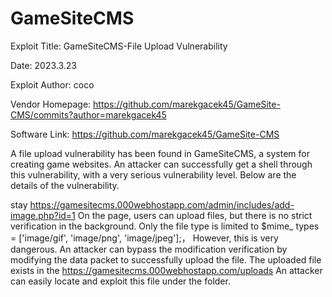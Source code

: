# GameSiteCMS
Exploit Title: GameSiteCMS-File Upload Vulnerability

Date: 2023.3.23

Exploit Author: coco

Vendor Homepage: https://github.com/marekgacek45/GameSite-CMS/commits?author=marekgacek45

Software Link: https://github.com/marekgacek45/GameSite-CMS

A file upload vulnerability has been found in GameSiteCMS, a system for creating game websites. An attacker can successfully get a shell through this vulnerability, with a very serious vulnerability level. Below are the details of the vulnerability.

stay https://gamesitecms.000webhostapp.com/admin/includes/add-image.php?id=1 On the page, users can upload files, but there is no strict verification in the background. Only the file type is limited to $mime_ types = ['image/gif', 'image/png', 'image/jpeg'];， However, this is very dangerous. An attacker can bypass the modification verification by modifying the data packet to successfully upload the file. The uploaded file exists in the https://gamesitecms.000webhostapp.com/uploads An attacker can easily locate and exploit this file under the folder.
